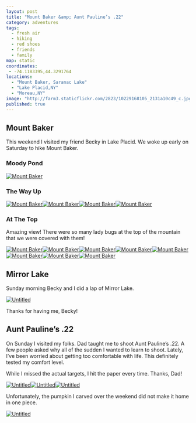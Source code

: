 ```yaml
---
layout: post
title: "Mount Baker &amp; Aunt Pauline’s .22"
category: adventures
tags: 
  - fresh air
  - hiking
  - red shoes
  - friends
  - family
map: static
coordinates:
 - -74.1183395,44.3291764
locations: 
  - "Mount Baker, Saranac Lake"
  - "Lake Placid,NY"
  - "Moreau,NY"
image: "http://farm3.staticflickr.com/2823/10229168105_2131a10c49_c.jpg"
published: true
---
```


## Mount Baker

This weekend I visited my friend Becky in Lake Placid. We woke up early on Saturday to hike Mount Baker.

### Moody Pond

<div class="photos">
<a href="http://www.flickr.com/photos/katydecorah/10228436205/" title="Mount Baker by katydecorah, on Flickr"><img src="http://farm6.staticflickr.com/5473/10228436205_42f300a7c8_c.jpg" class="pop-out" alt="Mount Baker"></a>
</div>

### The Way Up

<div class="photos">
<a href="http://www.flickr.com/photos/katydecorah/10229556136/" title="Mount Baker by katydecorah, on Flickr"><img src="http://farm6.staticflickr.com/5506/10229556136_89125b83fc_c.jpg" alt="Mount Baker"></a><a href="http://www.flickr.com/photos/katydecorah/10228443015/" title="Mount Baker by katydecorah, on Flickr"><img src="http://farm4.staticflickr.com/3825/10228443015_e56a146f94_c.jpg" class="img-thirds" alt="Mount Baker"></a><a href="http://www.flickr.com/photos/katydecorah/10228363744/" title="Mount Baker by katydecorah, on Flickr"><img src="http://farm9.staticflickr.com/8129/10228363744_5dfd3edf98_c.jpg" class="img-thirds" alt="Mount Baker"></a><a href="http://www.flickr.com/photos/katydecorah/10228465956/" title="Mount Baker by katydecorah, on Flickr"><img src="http://farm3.staticflickr.com/2866/10228465956_f0cb619a36_c.jpg" class="img-thirds" alt="Mount Baker"></a>
</div>

### At The Top

Amazing view! There were so many lady bugs at the top of the mountain that we were covered with them!

<div class="photos">
<a href="http://www.flickr.com/photos/katydecorah/10228475395/" title="Mount Baker by katydecorah, on Flickr"><img src="http://farm3.staticflickr.com/2867/10228475395_4796967793_c.jpg" class="img-thirds" alt="Mount Baker"></a><a href="http://www.flickr.com/photos/katydecorah/10228487136/" title="Mount Baker by katydecorah, on Flickr"><img src="http://farm8.staticflickr.com/7433/10228487136_3c1be43ca7_c.jpg" class="img-thirds" alt="Mount Baker"></a><a href="http://www.flickr.com/photos/katydecorah/10229582776/" title="Mount Baker by katydecorah, on Flickr"><img src="http://farm6.staticflickr.com/5331/10229582776_73c72aa430_c.jpg" class="img-thirds" alt="Mount Baker"></a><a href="http://www.flickr.com/photos/katydecorah/10228385864/" title="Mount Baker by katydecorah, on Flickr"><img src="http://farm8.staticflickr.com/7438/10228385864_d7ee2ea3d0_c.jpg" class="img-half" alt="Mount Baker"></a><a href="http://www.flickr.com/photos/katydecorah/10229168105/" title="Mount Baker by katydecorah, on Flickr"><img src="http://farm3.staticflickr.com/2823/10229168105_2131a10c49_c.jpg" class="img-half" alt="Mount Baker"></a><a href="http://www.flickr.com/photos/katydecorah/10229542466/" title="Mount Baker by katydecorah, on Flickr"><img src="http://farm4.staticflickr.com/3701/10229542466_a47b9a684f_c.jpg" class="pop-out" alt="Mount Baker"></a><a href="http://www.flickr.com/photos/katydecorah/10229629013/" title="Mount Baker by katydecorah, on Flickr"><img src="http://farm8.staticflickr.com/7446/10229629013_588e4dba5d_c.jpg" class="img-half" alt="Mount Baker"></a><a href="http://www.flickr.com/photos/katydecorah/10229654363/" title="Mount Baker by katydecorah, on Flickr"><img src="http://farm4.staticflickr.com/3682/10229654363_e9af7b0bcc_c.jpg" class="img-half" alt="Mount Baker"></a>
</div>

## Mirror Lake

Sunday morning Becky and I did a lap of Mirror Lake.

<div class="photos">
<a href="http://www.flickr.com/photos/katydecorah/10281533086/" title="Untitled by katydecorah, on Flickr"><img src="http://farm4.staticflickr.com/3733/10281533086_e2510124a4_c.jpg" class="pop-out" alt="Untitled"></a>
</div>

Thanks for having me, Becky!

## Aunt Pauline&rsquo;s .22

On Sunday I visited my folks. Dad taught me to shoot Aunt Pauline&rsquo;s .22. A few people asked why all of the sudden I wanted to learn to shoot. Lately, I&rsquo;ve been worried about getting too comfortable with life. This definitely tested my comfort level.

While I missed the actual targets, I hit the paper every time. Thanks, Dad!

<div class="photos">
<a href="http://www.flickr.com/photos/katydecorah/10281536256/" title="Untitled by katydecorah, on Flickr"><img src="http://farm6.staticflickr.com/5443/10281536256_38b72ee1b5_c.jpg" class="img-half" alt="Untitled"></a><a href="http://www.flickr.com/photos/katydecorah/10281540056/" title="Untitled by katydecorah, on Flickr"><img src="http://farm6.staticflickr.com/5462/10281540056_49d001cedc_c.jpg" class="img-half" alt="Untitled"></a><a href="http://www.flickr.com/photos/katydecorah/10281446704/" title="Untitled by katydecorah, on Flickr"><img src="http://farm6.staticflickr.com/5445/10281446704_08034dab80_c.jpg" alt="Untitled"></a>
</div>

Unfortunately, the pumpkin I carved over the weekend did not make it home in one piece.

<div class="photos">
<a href="http://www.flickr.com/photos/katydecorah/10281529596/" title="Untitled by katydecorah, on Flickr"><img src="http://farm4.staticflickr.com/3694/10281529596_16eee5041c_c.jpg" alt="Untitled"></a>
</div>